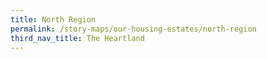 ```yaml
---
title: North Region
permalink: /story-maps/our-housing-estates/north-region
third_nav_title: The Heartland
---
```


